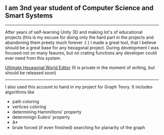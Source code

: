 ## I am 3nd year student of Computer Science and Smart Systems
---
After years of self-learning Unity 3D and making lot's of educational projects (this is my excuse for doing only the hard part in the projects and abandoning them preety much forever :) ) I made a great tool, that I believe should be a great base for any hexagonal project. During development I was focused not on many feaures, but on crating functions any developer could ever need from this system.

[Ultimate Hexagonal World Editor](https://github.com/CleverLord/Ultimate-Hexagonal-World-Editor)
(It is private in the moment of writing, but should be released soon)

---
I also used this account to hand in my project for Graph Teory. It includes algorithms like
  - path coloring
  - vertices coloring
  - determining Hammiltons' property
  - determinign Eulers' property
  - A*
  - brute forced (if even finished) searching for planarity of the graph

<!--
**CleverLord/cleverlord** is a ✨ _special_ ✨ repository because its `README.md` (this file) appears on your GitHub profile.

Here are some ideas to get you started:

- 🔭 I’m currently working on ...
- 🌱 I’m currently learning ...
- 👯 I’m looking to collaborate on ...
- 🤔 I’m looking for help with ...
- 💬 Ask me about ...
- 📫 How to reach me: ...
- 😄 Pronouns: ...
- ⚡ Fun fact: ...
-->
